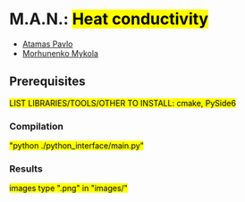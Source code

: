 # M.A.N.: <mark>Heat conductivity</mark>
 - [Atamas Pavlo](https://github.com/jormungandr3000)
 - [Morhunenko Mykola](https://github.com/Myralllka)
## Prerequisites

<mark>LIST LIBRARIES/TOOLS/OTHER TO INSTALL: cmake, PySide6</mark>

### Compilation

<mark>"python ./python_interface/main.py"</mark>

### Results

<mark>images type ".png" in "images/"</mark>
